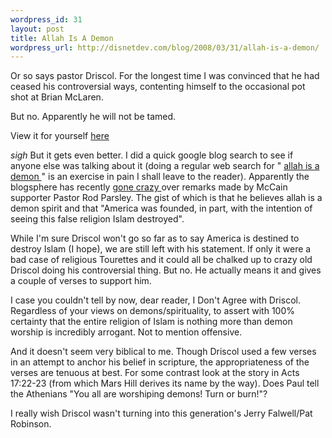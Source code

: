 ```yaml
--- 
wordpress_id: 31
layout: post
title: Allah Is A Demon
wordpress_url: http://disnetdev.com/blog/2008/03/31/allah-is-a-demon/
---
```

Or so says pastor Driscol. For the longest time I was convinced that he had ceased his controversial ways, contenting himself to the occasional pot shot at Brian McLaren.


But no. Apparently he will not be tamed.

View it for yourself 
<a href="http://www.marshillchurch.org/sermonseries/doctrine/week_01.aspx">
here
</a>

*sigh* But it gets even better. I did a quick google blog search to see if anyone else was talking about it (doing a regular web search for 
"
<a href="http://www.google.com/search?q=allah+is+a+demon">
allah is a demon
</a>
" is an exercise in pain I shall leave to the reader). Apparently the blogsphere has recently 
<a href="http://thefungus.wordpress.com/2008/03/31/us-election-diary-religious-right/">
gone
</a> 
<a href="http://wmmbb.wordpress.com/2008/03/31/preachers-and-pulpits/">
crazy
</a> 
over remarks made by McCain supporter Pastor Rod Parsley. The gist of which is that he believes allah is a demon spirit and that "America was founded, in part, with the intention of seeing this false religion Islam destroyed".

While I'm sure Driscol won't go so far as to say America is destined to destroy Islam (I hope), we are still left with his statement. If only it were a bad case of religious Tourettes and it could all be chalked up to crazy old Driscol doing his controversial thing. But no. He actually means it and gives a couple of verses to support him.

I case you couldn't tell by now, dear reader, I Don't Agree with Driscol. Regardless of your views on demons/spirituality, to assert with 100% certainty that the entire religion of Islam is nothing more than demon worship is incredibly arrogant. Not to mention offensive.

And it doesn't seem very biblical to me. Though Driscol used a few verses in an attempt to anchor his belief in scripture, the appropriateness of the verses are tenuous at best. For some contrast look at the story in Acts 17:22-23 (from which Mars Hill derives its name by the way). Does Paul tell the Athenians "You all are worshiping demons! Turn or burn!"?

I really wish Driscol wasn't turning into this generation's Jerry Falwell/Pat Robinson.
